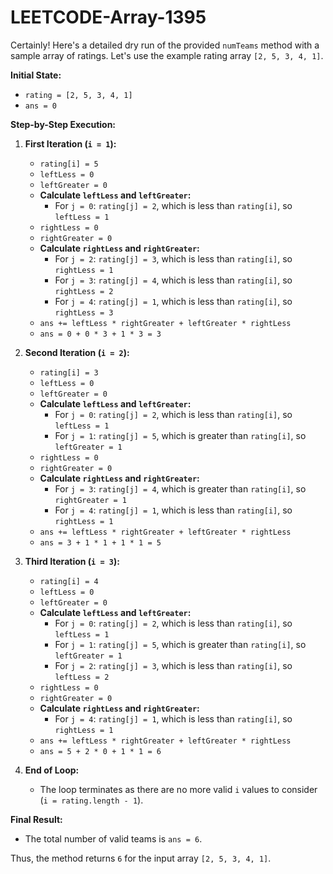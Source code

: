 # LEETCODE-Array-1395
Certainly! Here's a detailed dry run of the provided `numTeams` method with a sample array of ratings. Let's use the example rating array `[2, 5, 3, 4, 1]`.

**Initial State:**
- `rating = [2, 5, 3, 4, 1]`
- `ans = 0`

**Step-by-Step Execution:**

1. **First Iteration (`i = 1`):**
   - `rating[i] = 5`
   - `leftLess = 0`
   - `leftGreater = 0`
   - **Calculate `leftLess` and `leftGreater`:**
     - For `j = 0`: `rating[j] = 2`, which is less than `rating[i]`, so `leftLess = 1`
   - `rightLess = 0`
   - `rightGreater = 0`
   - **Calculate `rightLess` and `rightGreater`:**
     - For `j = 2`: `rating[j] = 3`, which is less than `rating[i]`, so `rightLess = 1`
     - For `j = 3`: `rating[j] = 4`, which is less than `rating[i]`, so `rightLess = 2`
     - For `j = 4`: `rating[j] = 1`, which is less than `rating[i]`, so `rightLess = 3`
   - `ans += leftLess * rightGreater + leftGreater * rightLess`
   - `ans = 0 + 0 * 3 + 1 * 3 = 3`

2. **Second Iteration (`i = 2`):**
   - `rating[i] = 3`
   - `leftLess = 0`
   - `leftGreater = 0`
   - **Calculate `leftLess` and `leftGreater`:**
     - For `j = 0`: `rating[j] = 2`, which is less than `rating[i]`, so `leftLess = 1`
     - For `j = 1`: `rating[j] = 5`, which is greater than `rating[i]`, so `leftGreater = 1`
   - `rightLess = 0`
   - `rightGreater = 0`
   - **Calculate `rightLess` and `rightGreater`:**
     - For `j = 3`: `rating[j] = 4`, which is greater than `rating[i]`, so `rightGreater = 1`
     - For `j = 4`: `rating[j] = 1`, which is less than `rating[i]`, so `rightLess = 1`
   - `ans += leftLess * rightGreater + leftGreater * rightLess`
   - `ans = 3 + 1 * 1 + 1 * 1 = 5`

3. **Third Iteration (`i = 3`):**
   - `rating[i] = 4`
   - `leftLess = 0`
   - `leftGreater = 0`
   - **Calculate `leftLess` and `leftGreater`:**
     - For `j = 0`: `rating[j] = 2`, which is less than `rating[i]`, so `leftLess = 1`
     - For `j = 1`: `rating[j] = 5`, which is greater than `rating[i]`, so `leftGreater = 1`
     - For `j = 2`: `rating[j] = 3`, which is less than `rating[i]`, so `leftLess = 2`
   - `rightLess = 0`
   - `rightGreater = 0`
   - **Calculate `rightLess` and `rightGreater`:**
     - For `j = 4`: `rating[j] = 1`, which is less than `rating[i]`, so `rightLess = 1`
   - `ans += leftLess * rightGreater + leftGreater * rightLess`
   - `ans = 5 + 2 * 0 + 1 * 1 = 6`

4. **End of Loop:**
   - The loop terminates as there are no more valid `i` values to consider (`i = rating.length - 1`).

**Final Result:**
- The total number of valid teams is `ans = 6`.

Thus, the method returns `6` for the input array `[2, 5, 3, 4, 1]`.
